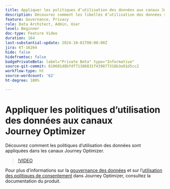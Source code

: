 ```yaml
---
title: Appliquer les politiques d’utilisation des données aux canaux Journey Optimizer
description: Découvrez comment les libellés d’utilisation des données sont appliqués dans les canaux Journey Optimizer.
feature: Governance, Privacy
role: Data Architect, Admin, User
level: Beginner
doc-type: Feature Video
duration: 164
last-substantial-update: 2024-10-01T00:00:00Z
jira: KT-16264
hide: false
hidefromtoc: false
badgePrivateBeta: label="Private Beta" type="Informative"
source-git-commit: 810601d8bfdf71386831f439877316b3a91d5cc2
workflow-type: ht
source-wordcount: '62'
ht-degree: 100%

---
```



# Appliquer les politiques d’utilisation des données aux canaux Journey Optimizer

Découvrez comment les politiques d’utilisation des données sont appliquées dans les canaux Journey Optimizer.

>[!VIDEO](https://video.tv.adobe.com/v/3434907/?learn=on&captions=fre_fr)

Pour plus d’informations sur la [gouvernance des données](https://experienceleague.adobe.com/fr/docs/journey-optimizer/using/privacy/action-privacy-restricted) et sur l’[utilisation des politiques de consentement](https://experienceleague.adobe.com/fr/docs/journey-optimizer/using/privacy/consent/consent-restricted) dans Journey Optimizer, consultez la documentation du produit.